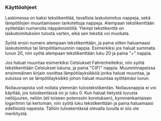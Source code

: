 ### Käyttöohjeet

Laskimessa on kaksi tekstikenttää, tavallisia laskutoimitus nappeja, sekä lämpötilojen muuntamiseen tarkotettuja nappeja. Alempaan tekstikenttään syötetään numeroita näppäimistöllä. Ylempi tekstikenttä on laskutoimituksien tulosta varten, eikä sen tekstiä voi muokata.

Syötä ensin numero alempaan tekstikenttään, ja paina sitten haluamaasi laskutoimitus tai lämpötilamuunnin nappia. Esimerkiksi jos haluat summata luvun 20, niin syötä alempaan tekstikenttään luku 20 ja paina "+" nappia.

Jos haluat muuntaa esimerkiksi Celsiukset Fahrenheiteiksi, niin syötä tekstikenttään Celsiukset lukuna, ja paina "C(F)" nappia. Muunninnapeissa ensimmäinen kirjain osoittaa lämpötilayksikköä jonka haluat muuntaa, ja suluissa on se lämpötilayksikkö johon haluat muuntaa syöttämäsi luvun.

Nollausnapista voit nollata ylemmän tulostekstikentän. Nollausnappia ei voi käyttää, jos tuloskentässä on jo luku 0. Kun haluat tietystä luvusta neliöjuuren, neliön (eli toiseen potenssiin korotuksen), kymmenkantaisen logaritmin tai kertoman, niin syötä luku tekstikenttään ja paina haluamaasi edellisistä napeista. Tällöin tuloskentässä olevalla luvulla ei siis ole merkitystä.    


